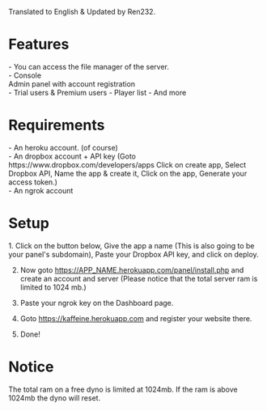 Translated to English & Updated by Ren232.

<h1> Features </h1>
- You can access the file manager of the server.<br>
- Console<br> Admin panel with account registration<br>
- Trial users & Premium users
- Player list
- And more


<h1> Requirements </h1>
- An heroku account. (of course)
<br>- An dropbox account + API key (Goto https://www.dropbox.com/developers/apps Click on create app, Select Dropbox API, Name the app & create it, Click on the app, Generate your access token.)
<br>- An ngrok account

<h1> Setup </h1>
1. Click on the button below, Give the app a name (This is also going to be your panel's subdomain), Paste your Dropbox API key, and click on deploy.

2. Now goto https://APP_NAME.herokuapp.com/panel/install.php and create an account and server (Please notice that the total server ram is limited to 1024 mb.)

3. Paste your ngrok key on the Dashboard page.

4. Goto https://kaffeine.herokuapp.com and register your website there.

5. Done!

<h1> Notice </h1>
The total ram on a free dyno is limited at 1024mb.
If the ram is above 1024mb the dyno will reset.
